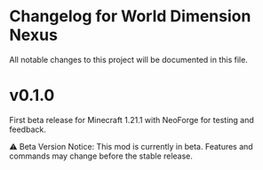 # Changelog for World Dimension Nexus

All notable changes to this project will be documented in this file.

# v0.1.0

First beta release for Minecraft 1.21.1 with NeoForge for testing and feedback.

⚠️ Beta Version Notice: This mod is currently in beta. 
Features and commands may change before the stable release.
